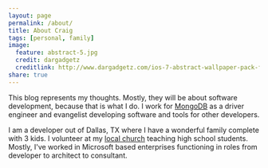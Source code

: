 ```yaml
---
layout: page
permalink: /about/
title: About Craig
tags: [personal, family]
image:
  feature: abstract-5.jpg
  credit: dargadgetz
  creditlink: http://www.dargadgetz.com/ios-7-abstract-wallpaper-pack-for-iphone-5-and-ipod-touch-retina/
share: true
---
```

This blog represents my thoughts.  Mostly, they will be about software development, because that is what I do.  I work for [MongoDB](http://mongodb.com) as a driver engineer and evangelist developing software and tools for other developers.

I am a developer out of Dallas, TX where I have a wonderful family complete with 3 kids. I volunteer at my [local church](http://www.pcbc.org) teaching high school students. Mostly, I've worked in Microsoft based enterprises functioning in roles from developer to architect to consultant.